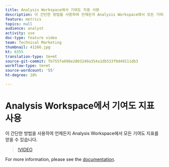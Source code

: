 ```yaml
---
title: Analysis Workspace에서 기여도 지표 사용
description: 이 간단한 방법을 사용하여 언제든지 Analysis Workspace에서 모든 기여도 지표를 얻을 수 있습니다.
feature: metrics
topics: null
audience: analyst
activity: use
doc-type: feature video
team: Technical Marketing
thumbnail: 41266.jpg
kt: 6355
translation-type: tm+mt
source-git-commit: fb755fa698e2803249a354a1db533f0d49111db3
workflow-type: tm+mt
source-wordcount: '55'
ht-degree: 18%

---
```



# Analysis Workspace에서 기여도 지표 사용

이 간단한 방법을 사용하여 언제든지 Analysis Workspace에서 모든 기여도 지표를 얻을 수 있습니다.

>[!VIDEO](https://video.tv.adobe.com/v/41266/?quality=12&learn=on)

For more information, please see the [documentation](https://docs.adobe.com/content/help/ko-KR/analytics/components/calculated-metrics/calcmetric-workflow/participation-metric.html).